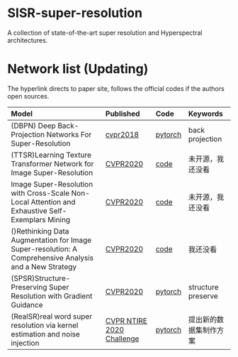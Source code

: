 # SISR-super-resolution
A collection of state-of-the-art super resolution and Hyperspectral architectures.

# Network list (Updating)
The hyperlink directs to paper site, follows the official codes if the authors open sources.

|Model |Published |Code|Keywords|
|:-----|:---------|:-----|:-------|
|(DBPN) Deep Back-Projection Networks For Super-Resolution| [cvpr2018](https://arxiv.org/abs/1803.02735)| [pytorch](https://github.com/alterzero/DBPN-Pytorch)|back projection|
|(TTSR)Learning Texture Transformer Network for Image Super-Resolution|[CVPR2020](http://openaccess.thecvf.com/content_CVPR_2020/papers/Yang_Learning_Texture_Transformer_Network_for_Image_Super-Resolution_CVPR_2020_paper.pdf)|[code](https://github.com/FuzhiYang/TTSR)|未开源，我还没看|
|Image Super-Resolution with Cross-Scale Non-Local Attention and Exhaustive Self-Exemplars Mining|[CVPR2020](https://arxiv.org/abs/2006.01424)|[code](https://github.com/SHI-Labs/Cross-Scale-Non-Local-Attention)|未开源，我还没看|
|()Rethinking Data Augmentation for Image Super-resolution: A Comprehensive Analysis and a New Strategy|[CVPR2020](https://arxiv.org/abs/2004.00448)|[code](https://github.com/clovaai/cutblur)|我还没看|
|(SPSR)Structure-Preserving Super Resolution with Gradient Guidance|[CVPR2020](https://arxiv.org/abs/2003.13081)|[pytorch](https://github.com/Maclory/SPSR)|structure preserve|
|(RealSR)real word super resolution via kernel estimation and noise injection|[CVPR NTIRE 2020 Challenge](extension://bfdogplmndidlpjfhoijckpakkdjkkil/pdf/viewer.html?file=http://openaccess.thecvf.com/content_CVPRW_2020/papers/w31/Ji_Real-World_Super-Resolution_via_Kernel_Estimation_and_Noise_Injection_CVPRW_2020_paper.pdf)|[pytorch](https://github.com/jixiaozhong/RealSR)|提出新的数据集制作方案|
